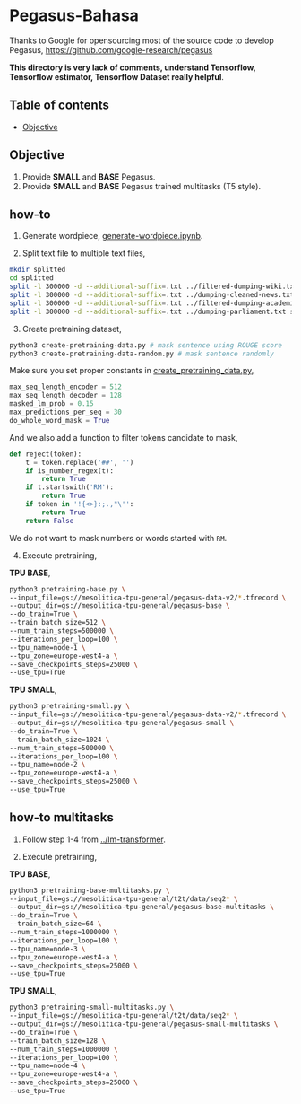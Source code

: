 # Pegasus-Bahasa

Thanks to Google for opensourcing most of the source code to develop Pegasus, https://github.com/google-research/pegasus

**This directory is very lack of comments, understand Tensorflow, Tensorflow estimator, Tensorflow Dataset really helpful**.

## Table of contents
  * [Objective](#objective)

## Objective

1. Provide **SMALL** and **BASE** Pegasus.
1. Provide **SMALL** and **BASE** Pegasus trained multitasks (T5 style).

## how-to

1. Generate wordpiece, [generate-wordpiece.ipynb](generate-wordpiece.ipynb).

2. Split text file to multiple text files,

```bash
mkdir splitted
cd splitted
split -l 300000 -d --additional-suffix=.txt ../filtered-dumping-wiki.txt splitted-wiki
split -l 300000 -d --additional-suffix=.txt ../dumping-cleaned-news.txt splitted-news
split -l 300000 -d --additional-suffix=.txt ../filtered-dumping-academia.txt splitted-academia
split -l 300000 -d --additional-suffix=.txt ../dumping-parliament.txt splitted-parliament
```

3. Create pretraining dataset,

```bash
python3 create-pretraining-data.py # mask sentence using ROUGE score
python3 create-pretraining-data-random.py # mask sentence randomly
```

Make sure you set proper constants in [create_pretraining_data.py](create_pretraining.py),

```python
max_seq_length_encoder = 512
max_seq_length_decoder = 128
masked_lm_prob = 0.15
max_predictions_per_seq = 30
do_whole_word_mask = True
```

And we also add a function to filter tokens candidate to mask,

```python
def reject(token):
    t = token.replace('##', '')
    if is_number_regex(t):
        return True
    if t.startswith('RM'):
        return True
    if token in '!{<>}:;.,"\'':
        return True
    return False
```

We do not want to mask numbers or words started with `RM`.

4. Execute pretraining,

**TPU BASE**,

```bash
python3 pretraining-base.py \
--input_file=gs://mesolitica-tpu-general/pegasus-data-v2/*.tfrecord \
--output_dir=gs://mesolitica-tpu-general/pegasus-base \
--do_train=True \
--train_batch_size=512 \
--num_train_steps=500000 \
--iterations_per_loop=100 \
--tpu_name=node-1 \
--tpu_zone=europe-west4-a \
--save_checkpoints_steps=25000 \
--use_tpu=True
```

**TPU SMALL**,

```bash
python3 pretraining-small.py \
--input_file=gs://mesolitica-tpu-general/pegasus-data-v2/*.tfrecord \
--output_dir=gs://mesolitica-tpu-general/pegasus-small \
--do_train=True \
--train_batch_size=1024 \
--num_train_steps=500000 \
--iterations_per_loop=100 \
--tpu_name=node-2 \
--tpu_zone=europe-west4-a \
--save_checkpoints_steps=25000 \
--use_tpu=True
```

## how-to multitasks

1. Follow step 1-4 from [../lm-transformer](../lm-transformer).

2. Execute pretraining,

**TPU BASE**,

```bash
python3 pretraining-base-multitasks.py \
--input_file=gs://mesolitica-tpu-general/t2t/data/seq2* \
--output_dir=gs://mesolitica-tpu-general/pegasus-base-multitasks \
--do_train=True \
--train_batch_size=64 \
--num_train_steps=1000000 \
--iterations_per_loop=100 \
--tpu_name=node-3 \
--tpu_zone=europe-west4-a \
--save_checkpoints_steps=25000 \
--use_tpu=True
```

**TPU SMALL**,

```bash
python3 pretraining-small-multitasks.py \
--input_file=gs://mesolitica-tpu-general/t2t/data/seq2* \
--output_dir=gs://mesolitica-tpu-general/pegasus-small-multitasks \
--do_train=True \
--train_batch_size=128 \
--num_train_steps=1000000 \
--iterations_per_loop=100 \
--tpu_name=node-4 \
--tpu_zone=europe-west4-a \
--save_checkpoints_steps=25000 \
--use_tpu=True
```
